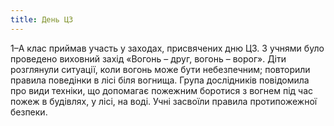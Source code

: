 ```yaml
---
title: День ЦЗ
---
```


1–А клас приймав участь у заходах, присвячених дню ЦЗ. З учнями було проведено виховний захід «Вогонь – друг, вогонь – ворог». Діти розглянули ситуації, коли вогонь може бути небезпечним; повторили правила поведінки в лісі біля вогнища. Група дослідників повідомила про види техніки, що допомагає пожежним боротися з вогнем під час пожеж в будівлях, у лісі, на воді. Учні засвоїли правила протипожежної безпеки.

<slideshow id="_/72157649164218341" />
